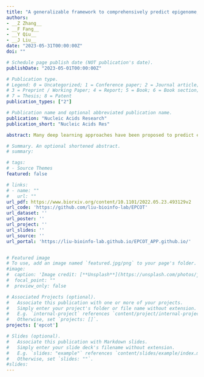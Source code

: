 ```yaml
---
title: "A generalizable framework to comprehensively predict epigenome, chromatin organization, and transcriptome"
authors:
- __Z Zhang__
- __F Fang__
- __Y Qiu__
- __J Liu__
date: "2023-05-31T00:00:00Z"
doi: ""

# Schedule page publish date (NOT publication's date).
publishDate: "2023-05-01T00:00:00Z"

# Publication type.
# Legend: 0 = Uncategorized; 1 = Conference paper; 2 = Journal article;
# 3 = Preprint / Working Paper; 4 = Report; 5 = Book; 6 = Book section;
# 7 = Thesis; 8 = Patent
publication_types: ["2"]

# Publication name and optional abbreviated publication name.
publication: "Nucleic Acids Research"
publication_short: "Nucleic Acids Res"

abstract: Many deep learning approaches have been proposed to predict epigenetic profiles, chromatin organization, and transcription activity. While these approaches achieve satisfactory performance in predicting one modality from another, the learned representations are not generalizable across predictive tasks or across cell types. In this paper, we propose a deep learning approach named EPCOT which employs a pre-training and fine-tuning framework, and comprehensively predicts epigenome, chromatin organization, transcriptome, and enhancer activity in one framework. EPCOT is the first framework proposed to predict all of these genomic modalities and performs well in individual modality prediction, which is also generalizable to new cell and tissue types. EPCOT also maps from DNA sequence and chromatin accessibility profiles to generic representations which are generalizable across different modalities. Interpreting EPCOT model also provides biological insights including mapping between different genomic modalities, identifying TF sequence binding patterns, and analyzing cell-type specific TF impacts on enhancer activity.

# Summary. An optional shortened abstract.
# summary: 

# tags:
# - Source Themes
featured: false

# links:
# - name: ""
#   url: ""
url_pdf: https://www.biorxiv.org/content/10.1101/2022.05.23.493129v2
url_code: 'https://github.com/liu-bioinfo-lab/EPCOT'
url_dataset: ''
url_poster: ''
url_project: ''
url_slides: ''
url_source: ''
url_portal: 'https://liu-bioinfo-lab.github.io/EPCOT_APP.github.io/'


# Featured image
# To use, add an image named `featured.jpg/png` to your page's folder. 
#image:
#  caption: 'Image credit: [**Unsplash**](https://unsplash.com/photos/jdD8gXaTZsc)'
#  focal_point: ""
#  preview_only: false

# Associated Projects (optional).
#   Associate this publication with one or more of your projects.
#   Simply enter your project's folder or file name without extension.
#   E.g. `internal-project` references `content/project/internal-project/index.md`.
#   Otherwise, set `projects: []`.
projects: ['epcot']

# Slides (optional).
#   Associate this publication with Markdown slides.
#   Simply enter your slide deck's filename without extension.
#   E.g. `slides: "example"` references `content/slides/example/index.md`.
#   Otherwise, set `slides: ""`.
#slides: 
---
```


